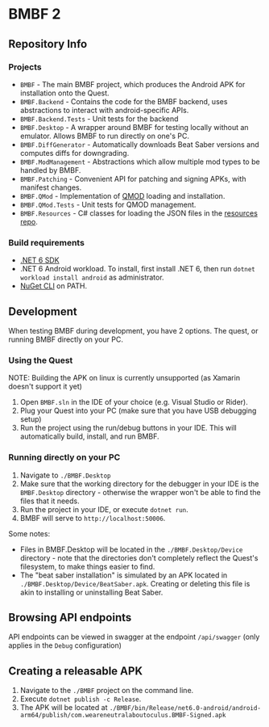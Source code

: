 ﻿# BMBF 2

## Repository Info

### Projects
- `BMBF` - The main BMBF project, which produces the Android APK for installation onto the Quest.
- `BMBF.Backend` - Contains the code for the BMBF backend, uses abstractions to interact with android-specific APIs. 
- `BMBF.Backend.Tests` - Unit tests for the backend 
- `BMBF.Desktop` - A wrapper around BMBF for testing locally without an emulator. Allows BMBF to run directly on one's PC.
- `BMBF.DiffGenerator` - Automatically downloads Beat Saber versions and computes diffs for downgrading.
- `BMBF.ModManagement` - Abstractions which allow multiple mod types to be handled by BMBF.
- `BMBF.Patching` - Convenient API for patching and signing APKs, with manifest changes.
- `BMBF.QMod` - Implementation of [QMOD](https://github.com/Lauriethefish/QuestPatcher.QMod) loading and installation.
- `BMBF.QMod.Tests` - Unit tests for QMOD management.
- `BMBF.Resources` - C# classes for loading the JSON files in the [resources repo](https://github.com/BMBF/resources).

### Build requirements
- [.NET 6 SDK](https://dotnet.microsoft.com/en-us/download/dotnet/6.0)
- .NET 6 Android workload. To install, first install .NET 6, then run `dotnet workload install android` as administrator.
- [NuGet CLI](https://www.nuget.org/downloads) on PATH. 

## Development

When testing BMBF during development, you have 2 options. The quest, or running BMBF directly on your PC.

### Using the Quest
NOTE: Building the APK on linux is currently unsupported (as Xamarin doesn't support it yet)

1. Open `BMBF.sln` in the IDE of your choice (e.g. Visual Studio or Rider). 
2. Plug your Quest into your PC (make sure that you have USB debugging setup)
3. Run the project using the run/debug buttons in your IDE. This will automatically build, install, and run BMBF.

### Running directly on your PC
1. Navigate to `./BMBF.Desktop`
2. Make sure that the working directory for the debugger in your IDE is the `BMBF.Desktop` directory - otherwise the wrapper won't be able to find the files that it needs.
3. Run the project in your IDE, or execute `dotnet run`.
4. BMBF will serve to `http://localhost:50006`.

Some notes:
- Files in BMBF.Desktop will be located in the `./BMBF.Desktop/Device` directory - note that the directories don't completely reflect the Quest's filesystem, to make things easier to find.
- The "beat saber installation" is simulated by an APK located in `./BMBF.Desktop/Device/BeatSaber.apk`. Creating or deleting this file is akin to installing or uninstalling Beat Saber.

## Browsing API endpoints
API endpoints can be viewed in swagger at the endpoint `/api/swagger` (only applies in the `Debug` configuration)


## Creating a releasable APK
1. Navigate to the `./BMBF` project on the command line.
2. Execute `dotnet publish -c Release`.
3. The APK will be located at `./BMBF/bin/Release/net6.0-android/android-arm64/publish/com.weareneutralaboutoculus.BMBF-Signed.apk`

